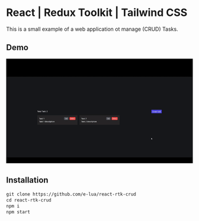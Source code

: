 # React | Redux Toolkit | Tailwind CSS

This is a small example of a web application ot manage (CRUD) Tasks.

## Demo

![Demo](./demo/demo.gif)

## Installation

```
git clone https://github.com/e-lua/react-rtk-crud
cd react-rtk-crud
npm i
npm start
```